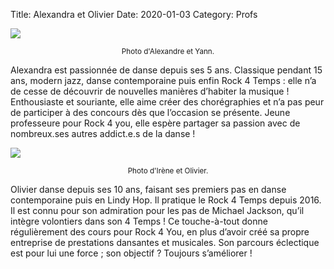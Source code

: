 Title: Alexandra et Olivier 
Date: 2020-01-03
Category: Profs 

![](/images/alexandra_yann.jpg)
<center><small>Photo d'Alexandre et Yann.</small></center>

Alexandra est passionnée de danse depuis ses 5 ans. Classique pendant 15 ans, modern jazz, danse contemporaine puis enfin Rock 4 Temps : elle n’a de cesse de découvrir de nouvelles manières d’habiter la musique !  Enthousiaste et souriante, elle aime créer des chorégraphies et n’a pas peur de participer à des concours dès que l’occasion se présente. Jeune professeure pour Rock 4 you, elle espère partager sa passion avec de nombreux.ses autres addict.e.s de la danse ! 

![](/images/irene_olivier.jpg)
<center><small>Photo d'Irène et Olivier.</small></center>

Olivier danse depuis ses 10 ans, faisant ses premiers pas en danse contemporaine puis en Lindy Hop. Il pratique le Rock 4 Temps depuis 2016. Il est connu pour son admiration pour les pas de Michael Jackson, qu’il intègre volontiers dans son 4 Temps ! Ce touche-à-tout donne régulièrement des cours pour Rock 4 You, en plus d’avoir créé sa propre entreprise de prestations dansantes et musicales. Son parcours éclectique est pour lui une force ; son objectif ? Toujours s’améliorer !
